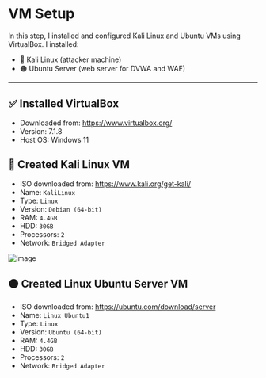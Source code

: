 # VM Setup
In this step, I installed and configured Kali Linux and Ubuntu VMs using VirtualBox. I installed:

- 🐉 Kali Linux (attacker machine)
- 🟠 Ubuntu Server (web server for DVWA and WAF)

---

## ✅ Installed VirtualBox

- Downloaded from: https://www.virtualbox.org/
- Version: 7.1.8
- Host OS: Windows 11

## 🐉 Created Kali Linux VM

- ISO downloaded from: https://www.kali.org/get-kali/
- Name: `KaliLinux`
- Type: `Linux`
- Version: `Debian (64-bit)`
- RAM: `4.4GB`
- HDD: `30GB`
- Processors: `2`
- Network: `Bridged Adapter`
  
![image](https://github.com/user-attachments/assets/e0cb8e34-bd2b-4b5a-a61d-2e6b12cf3245)


## 🟠 Created Linux Ubuntu Server VM
- ISO downloaded from: https://ubuntu.com/download/server
- Name: `Linux Ubuntu1`
- Type: `Linux`
- Version: `Ubuntu (64-bit)`
- RAM: `4.4GB`
- HDD: `30GB`
- Processors: `2`
- Network: `Bridged Adapter`

